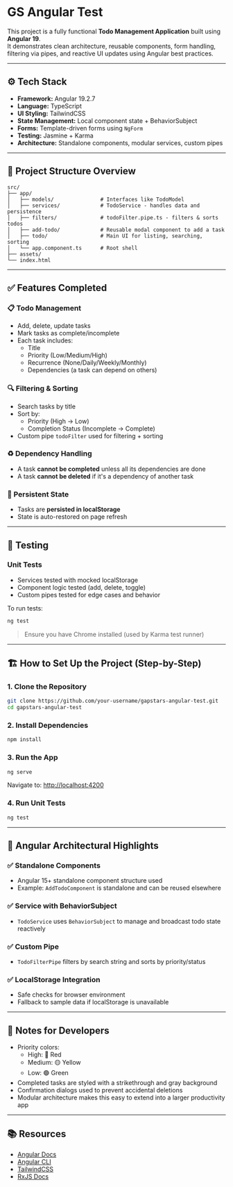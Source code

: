# GS Angular Test

This project is a fully functional **Todo Management Application** built using **Angular 19**.  
It demonstrates clean architecture, reusable components, form handling, filtering via pipes, and reactive UI updates using Angular best practices.

---

## ⚙️ Tech Stack

- **Framework:** Angular 19.2.7
- **Language:** TypeScript
- **UI Styling:** TailwindCSS
- **State Management:** Local component state + BehaviorSubject
- **Forms:** Template-driven forms using `NgForm`
- **Testing:** Jasmine + Karma
- **Architecture:** Standalone components, modular services, custom pipes

---

## 📁 Project Structure Overview

```
src/
├── app/
│   ├── models/               # Interfaces like TodoModel
│   ├── services/             # TodoService - handles data and persistence
│   ├── filters/              # todoFilter.pipe.ts - filters & sorts todos
│   ├── add-todo/             # Reusable modal component to add a task
│   ├── todo/                 # Main UI for listing, searching, sorting
│   └── app.component.ts      # Root shell
├── assets/
└── index.html
```

---

## ✅ Features Completed

### 📋 Todo Management

- Add, delete, update tasks
- Mark tasks as complete/incomplete
- Each task includes:
  - Title
  - Priority (Low/Medium/High)
  - Recurrence (None/Daily/Weekly/Monthly)
  - Dependencies (a task can depend on others)

### 🔍 Filtering & Sorting

- Search tasks by title
- Sort by:
  - Priority (High → Low)
  - Completion Status (Incomplete → Complete)
- Custom pipe `todoFilter` used for filtering + sorting

### ♻️ Dependency Handling

- A task **cannot be completed** unless all its dependencies are done
- A task **cannot be deleted** if it's a dependency of another task

### 🧠 Persistent State

- Tasks are **persisted in localStorage**
- State is auto-restored on page refresh

---

## 🔪 Testing

### Unit Tests

- Services tested with mocked localStorage
- Component logic tested (add, delete, toggle)
- Custom pipes tested for edge cases and behavior

To run tests:

```bash
ng test
```

> Ensure you have Chrome installed (used by Karma test runner)

---

## 🏗️ How to Set Up the Project (Step-by-Step)

### 1. Clone the Repository

```bash
git clone https://github.com/your-username/gapstars-angular-test.git
cd gapstars-angular-test
```

### 2. Install Dependencies

```bash
npm install
```

### 3. Run the App

```bash
ng serve
```

Navigate to: [http://localhost:4200](http://localhost:4200)

### 4. Run Unit Tests

```bash
ng test
```

---

## 🧱️ Angular Architectural Highlights

### ✅ Standalone Components

- Angular 15+ standalone component structure used
- Example: `AddTodoComponent` is standalone and can be reused elsewhere

### ✅ Service with BehaviorSubject

- `TodoService` uses `BehaviorSubject` to manage and broadcast todo state reactively

### ✅ Custom Pipe

- `TodoFilterPipe` filters by search string and sorts by priority/status

### ✅ LocalStorage Integration

- Safe checks for browser environment
- Fallback to sample data if localStorage is unavailable

---

## 📌 Notes for Developers

- Priority colors:
  - High: 🔴 Red
  - Medium: 🟡 Yellow
  - Low: 🟢 Green
- Completed tasks are styled with a strikethrough and gray background
- Confirmation dialogs used to prevent accidental deletions
- Modular architecture makes this easy to extend into a larger productivity app

---

## 📚 Resources

- [Angular Docs](https://angular.dev/)
- [Angular CLI](https://angular.dev/tools/cli)
- [TailwindCSS](https://tailwindcss.com/)
- [RxJS Docs](https://rxjs.dev/)

